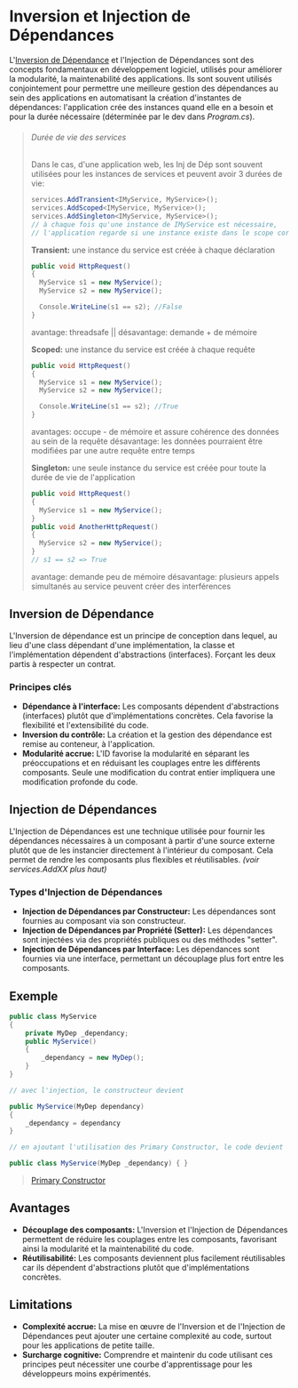 # Inversion  et Injection de Dépendances

L'[Inversion de Dépendance](https://fr.wikipedia.org/wiki/SOLID_(informatique)) et l'Injection de Dépendances sont des concepts fondamentaux en développement logiciel, utilisés pour améliorer la modularité, la maintenabilité des applications. Ils sont souvent utilisés conjointement pour permettre une meilleure gestion des dépendances au sein des applications en automatisant la création d'instantes de dépendances: l'application crée des instances quand elle en a besoin et pour la durée nécessaire (déterminée par le dev dans *Program.cs*).

> ###### Durée de vie des services
> 
> Dans le cas, d'une application web, les Inj de Dép sont souvent utilisées pour les instances de services et peuvent avoir 3 durées de vie:
>
> ```csharp
> services.AddTransient<IMyService, MyService>();
> services.AddScoped<IMyService, MyService>();
> services.AddSingleton<IMyService, MyService>();
> // à chaque fois qu'une instance de IMyService est nécessaire,
> // l'application regarde si une instance existe dans le scope correspondant
> ```
> 
> **Transient:** une instance du service est créée à chaque déclaration
> ```csharp
> public void HttpRequest()
> {
> 	MyService s1 = new MyService();
> 	MyService s2 = new MyService();
> 
> 	Console.WriteLine(s1 == s2); //False
> }
> ```
> avantage: threadsafe || désavantage: demande + de mémoire
> 
> **Scoped:** une instance du service est créée à chaque requête
> ```csharp
> public void HttpRequest()
> {
> 	MyService s1 = new MyService();
> 	MyService s2 = new MyService();
> 
> 	Console.WriteLine(s1 == s2); //True
> }
> ```
> avantages: occupe - de mémoire et assure cohérence des données au sein de la requête
> désavantage: les données pourraient être modifiées par une autre requête entre temps
> 
> **Singleton:** une seule instance du service est créée pour toute la durée de vie de l'application
> ```csharp
> public void HttpRequest()
> {
> 	MyService s1 = new MyService();
> }
> public void AnotherHttpRequest()
> {
> 	MyService s2 = new MyService();
> }
> // s1 == s2 => True
> ```
> avantage: demande peu de mémoire
> désavantage: plusieurs appels simultanés au service peuvent créer des interférences
> &nbsp;

## Inversion de Dépendance


L'Inversion de dépendance est un principe de conception dans lequel, au lieu d'une class dépendant d'une implémentation, la classe et l'implémentation dépendent d'abstractions (interfaces). Forçant les deux partis à respecter un contrat.

### Principes clés

- **Dépendance à l'interface:** Les composants dépendent d'abstractions (interfaces) plutôt que d'implémentations concrètes. Cela favorise la flexibilité et l'extensibilité du code.
- **Inversion du contrôle:** La création et la gestion des dépendance est remise au conteneur, à l'application.
- **Modularité accrue:** L'ID favorise la modularité en séparant les préoccupations et en réduisant les couplages entre les différents composants. Seule une modification du contrat entier impliquera une modification profonde du code.

## Injection de Dépendances


L'Injection de Dépendances est une technique utilisée pour fournir les dépendances nécessaires à un composant à partir d'une source externe plutôt que de les instancier directement à l'intérieur du composant. Cela permet de rendre les composants plus flexibles et réutilisables. *(voir services.AddXX plus haut)*

### Types d'Injection de Dépendances

- **Injection de Dépendances par Constructeur:** Les dépendances sont fournies au composant via son constructeur.
- **Injection de Dépendances par Propriété (Setter):** Les dépendances sont injectées via des propriétés publiques ou des méthodes "setter".
- **Injection de Dépendances par Interface:** Les dépendances sont fournies via une interface, permettant un découplage plus fort entre les composants.

## Exemple

```csharp
public class MyService
{
	private MyDep _dependancy;
	public MyService()
	{
		_dependancy = new MyDep();
	}
}

// avec l'injection, le constructeur devient

public MyService(MyDep dependancy)
{
	_dependancy = dependancy
}

// en ajoutant l'utilisation des Primary Constructor, le code devient

public class MyService(MyDep _dependancy) { }
```
> [Primary Constructor](https://www.youtube.com/watch?v=Slvyugn458Q)

## Avantages

- **Découplage des composants:** L'Inversion et l'Injection de Dépendances permettent de réduire les couplages entre les composants, favorisant ainsi la modularité et la maintenabilité du code.
- **Réutilisabilité:** Les composants deviennent plus facilement réutilisables car ils dépendent d'abstractions plutôt que d'implémentations concrètes.

## Limitations

- **Complexité accrue:** La mise en œuvre de l'Inversion et de l'Injection de Dépendances peut ajouter une certaine complexité au code, surtout pour les applications de petite taille.
- **Surcharge cognitive:** Comprendre et maintenir du code utilisant ces principes peut nécessiter une courbe d'apprentissage pour les développeurs moins expérimentés.
